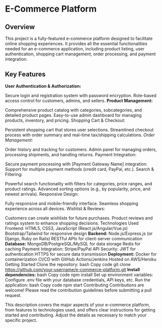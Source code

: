 # E-Commerce Platform
## Overview
This project is a fully-featured e-commerce platform designed to facilitate online shopping experiences. It provides all the essential functionalities needed for an e-commerce application, including product listing, user authentication, shopping cart management, order processing, and payment integration.

## Key Features
**User Authentication & Authorization:**

Secure login and registration system with password encryption.
Role-based access control for customers, admins, and sellers.
**Product Management:**

Comprehensive product catalog with categories, subcategories, and detailed product pages.
Easy-to-use admin dashboard for managing products, inventory, and pricing.
Shopping Cart & Checkout:

Persistent shopping cart that stores user selections.
Streamlined checkout process with order summary and real-time tax/shipping calculations.
*Order Management:*

Order history and tracking for customers.
Admin panel for managing orders, processing shipments, and handling returns.
Payment Integration:

Secure payment processing with [Payment Gateway Name] integration.
Support for multiple payment methods (credit card, PayPal, etc.).
Search & Filtering:

Powerful search functionality with filters for categories, price ranges, and product ratings.
Advanced sorting options (e.g., by popularity, price, and newest arrivals).
Responsive Design:

Fully responsive and mobile-friendly interface.
Seamless shopping experience across all devices.
Wishlist & Reviews:

Customers can create wishlists for future purchases.
Product reviews and ratings system to enhance shopping decisions.
Technologies Used
Frontend:
HTML5, CSS3, JavaScript (React.js/Angular/Vue.js)
Bootstrap/Tailwind for responsive design
**Backend:**
Node.js/Express.js (or Django, Ruby on Rails)
RESTful APIs for client-server communication
**Database:**
MongoDB/PostgreSQL/MySQL for data storage
Redis for caching
Payment Integration:
Stripe/PayPal API
Security:
JWT for authentication
HTTPS for secure data transmission
**Deployment:**
Docker for containerization
CI/CD with GitHub Actions/Jenkins
Hosted on AWS/Heroku
Getting Started
Clone the repository:
bash
Copy code
git clone https://github.com/your-username/e-commerce-platform.git
**Install dependencies:**
bash
Copy code
npm install
Set up environment variables:
Configure .env file with your database credentials, API keys, etc.
Run the application:
bash
Copy code
npm start
Contributing
Contributions are welcome! Please read the contribution guidelines before submitting a pull request.



This description covers the major aspects of your e-commerce platform, from features to technologies used, and offers clear instructions for getting started and contributing. Adjust the details as necessary to match your specific project.